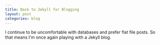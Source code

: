 ```yaml
---
title: Back to Jekyll for Blogging
layout: post
categories: blog
---
```


I continue to be uncomfortable with databases and prefer flat file posts. So that means I'm once again playing with a Jekyll blog.